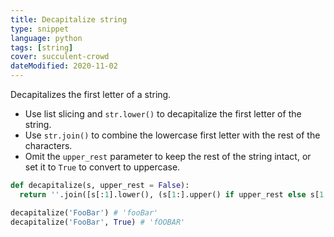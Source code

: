 ```yaml
---
title: Decapitalize string
type: snippet
language: python
tags: [string]
cover: succulent-crowd
dateModified: 2020-11-02
---
```


Decapitalizes the first letter of a string.

- Use list slicing and `str.lower()` to decapitalize the first letter of the string.
- Use `str.join()` to combine the lowercase first letter with the rest of the characters.
- Omit the `upper_rest` parameter to keep the rest of the string intact, or set it to `True` to convert to uppercase.

```py
def decapitalize(s, upper_rest = False):
  return ''.join([s[:1].lower(), (s[1:].upper() if upper_rest else s[1:])])

decapitalize('FooBar') # 'fooBar'
decapitalize('FooBar', True) # 'fOOBAR'
```
